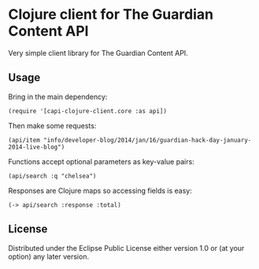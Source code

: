 # Clojure client for The Guardian Content API

Very simple client library for The Guardian Content API.

## Usage

Bring in the main dependency:

    (require '[capi-clojure-client.core :as api])

Then make some requests:

    (api/item "info/developer-blog/2014/jan/16/guardian-hack-day-january-2014-live-blog")

Functions accept optional parameters as key-value pairs:

    (api/search :q "chelsea")

Responses are Clojure maps so accessing fields is easy:

    (-> api/search :response :total)

## License

Distributed under the Eclipse Public License either version 1.0 or (at
your option) any later version.
